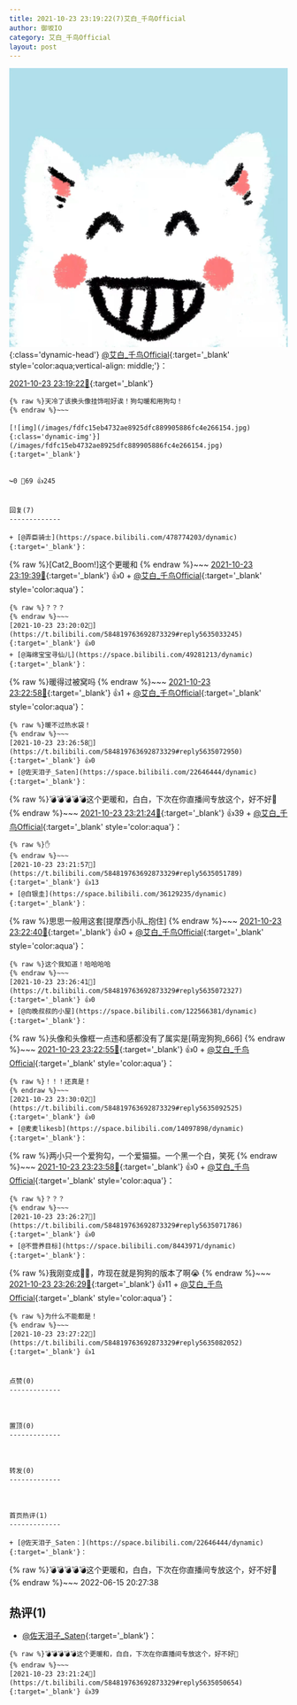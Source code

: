 ```yaml
---
title: 2021-10-23 23:19:22(7)艾白_千鸟Official
author: 御坂IO
category: 艾白_千鸟Official
layout: post
---
```


![img](/images/9ae8b9445fd0665cc014d9080156a45271be73c6.jpg){:class='dynamic-head'}
[@艾白_千鸟Official](https://space.bilibili.com/334537711/dynamic){:target='_blank' style='color:aqua;vertical-align: middle;'}：

[2021-10-23 23:19:22🔗](https://t.bilibili.com/584819763692873329){:target='_blank'}

~~~
{% raw %}天冷了该换头像挂饰啦好诶！狗勾暖和用狗勾！
{% endraw %}~~~

[![img](/images/fdfc15eb4732ae8925dfc889905886fc4e266154.jpg){:class='dynamic-img'}](/images/fdfc15eb4732ae8925dfc889905886fc4e266154.jpg){:target='_blank'}


↪️0 💬69 👍245


回复(7)
-------------

+ [@弄臣骑士](https://space.bilibili.com/478774203/dynamic){:target='_blank'}：
~~~
{% raw %}[Cat2_Boom!]这个更暖和
{% endraw %}~~~
[2021-10-23 23:19:39🔗](https://t.bilibili.com/584819763692873329#reply5635037233){:target='_blank'} 👍0
    + [@艾白_千鸟Official](https://space.bilibili.com/334537711/dynamic){:target='_blank' style='color:aqua'}：
~~~
{% raw %}？？？
{% endraw %}~~~
[2021-10-23 23:20:02🔗](https://t.bilibili.com/584819763692873329#reply5635033245){:target='_blank'} 👍0
+ [@海绵宝宝寻仙儿](https://space.bilibili.com/49281213/dynamic){:target='_blank'}：
~~~
{% raw %}暖得过被窝吗
{% endraw %}~~~
[2021-10-23 23:22:58🔗](https://t.bilibili.com/584819763692873329#reply5635048791){:target='_blank'} 👍1
    + [@艾白_千鸟Official](https://space.bilibili.com/334537711/dynamic){:target='_blank' style='color:aqua'}：
~~~
{% raw %}暖不过热水袋！
{% endraw %}~~~
[2021-10-23 23:26:58🔗](https://t.bilibili.com/584819763692873329#reply5635072950){:target='_blank'} 👍0
+ [@佐天泪子_Saten](https://space.bilibili.com/22646444/dynamic){:target='_blank'}：
~~~
{% raw %}💣💣💣💣💣这个更暖和，白白，下次在你直播间专放这个，好不好👀
{% endraw %}~~~
[2021-10-23 23:21:24🔗](https://t.bilibili.com/584819763692873329#reply5635050654){:target='_blank'} 👍39
    + [@艾白_千鸟Official](https://space.bilibili.com/334537711/dynamic){:target='_blank' style='color:aqua'}：
~~~
{% raw %}✋
{% endraw %}~~~
[2021-10-23 23:21:57🔗](https://t.bilibili.com/584819763692873329#reply5635051789){:target='_blank'} 👍13
+ [@白银圭](https://space.bilibili.com/36129235/dynamic){:target='_blank'}：
~~~
{% raw %}思思一般用这套[提摩西小队_抱住]
{% endraw %}~~~
[2021-10-23 23:22:40🔗](https://t.bilibili.com/584819763692873329#reply5635053171){:target='_blank'} 👍0
    + [@艾白_千鸟Official](https://space.bilibili.com/334537711/dynamic){:target='_blank' style='color:aqua'}：
~~~
{% raw %}这个我知道！哈哈哈哈
{% endraw %}~~~
[2021-10-23 23:26:41🔗](https://t.bilibili.com/584819763692873329#reply5635072327){:target='_blank'} 👍0
+ [@向晚叔叔的小屋](https://space.bilibili.com/122566381/dynamic){:target='_blank'}：
~~~
{% raw %}头像和头像框一点违和感都没有了属实是[萌宠狗狗_666]
{% endraw %}~~~
[2021-10-23 23:22:55🔗](https://t.bilibili.com/584819763692873329#reply5635053677){:target='_blank'} 👍0
    + [@艾白_千鸟Official](https://space.bilibili.com/334537711/dynamic){:target='_blank' style='color:aqua'}：
~~~
{% raw %}！！！还真是！
{% endraw %}~~~
[2021-10-23 23:30:02🔗](https://t.bilibili.com/584819763692873329#reply5635092525){:target='_blank'} 👍0
+ [@麦麦likesb](https://space.bilibili.com/14097898/dynamic){:target='_blank'}：
~~~
{% raw %}两小只一个爱狗勾，一个爱猫猫。一个黑一个白，笑死
{% endraw %}~~~
[2021-10-23 23:23:58🔗](https://t.bilibili.com/584819763692873329#reply5635065675){:target='_blank'} 👍0
    + [@艾白_千鸟Official](https://space.bilibili.com/334537711/dynamic){:target='_blank' style='color:aqua'}：
~~~
{% raw %}？？？
{% endraw %}~~~
[2021-10-23 23:26:27🔗](https://t.bilibili.com/584819763692873329#reply5635071786){:target='_blank'} 👍0
+ [@不营养目标](https://space.bilibili.com/8443971/dynamic){:target='_blank'}：
~~~
{% raw %}我刚变成🦆😭，咋现在就是狗狗的版本了啊😭
{% endraw %}~~~
[2021-10-23 23:26:29🔗](https://t.bilibili.com/584819763692873329#reply5635075678){:target='_blank'} 👍11
    + [@艾白_千鸟Official](https://space.bilibili.com/334537711/dynamic){:target='_blank' style='color:aqua'}：
~~~
{% raw %}为什么不能都是！
{% endraw %}~~~
[2021-10-23 23:27:22🔗](https://t.bilibili.com/584819763692873329#reply5635082052){:target='_blank'} 👍1


点赞(0)
-------------



置顶(0)
-------------



转发(0)
-------------



首页热评(1)
-------------

+ [@佐天泪子_Saten：](https://space.bilibili.com/22646444/dynamic){:target='_blank'}：
~~~
{% raw %}💣💣💣💣💣这个更暖和，白白，下次在你直播间专放这个，好不好👀
{% endraw %}~~~
2022-06-15 20:27:38


热评(1)
-------------

+ [@佐天泪子_Saten](https://space.bilibili.com/22646444/dynamic){:target='_blank'}：
~~~
{% raw %}💣💣💣💣💣这个更暖和，白白，下次在你直播间专放这个，好不好👀
{% endraw %}~~~
[2021-10-23 23:21:24🔗](https://t.bilibili.com/584819763692873329#reply5635050654){:target='_blank'} 👍39


